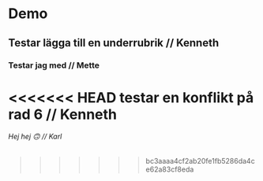 # Demo

## Testar lägga till en underrubrik // Kenneth
### Testar jag med // Mette

<<<<<<< HEAD
testar en konflikt på rad 6 // Kenneth
=======
###### Hej hej 🙃 // Karl
>>>>>>> bc3aaaa4cf2ab20fe1fb5286da4ce62a83cf8eda
